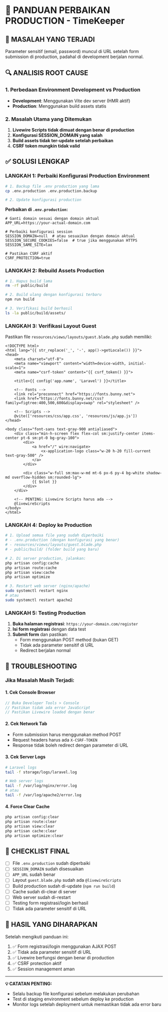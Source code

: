 # 🔧 PANDUAN PERBAIKAN PRODUCTION - TimeKeeper

## 🚨 MASALAH YANG TERJADI
Parameter sensitif (email, password) muncul di URL setelah form submission di production, padahal di development berjalan normal.

## 🔍 ANALISIS ROOT CAUSE

### 1. **Perbedaan Environment Development vs Production**
- **Development**: Menggunakan Vite dev server (HMR aktif)
- **Production**: Menggunakan build assets statis

### 2. **Masalah Utama yang Ditemukan**
1. **Livewire Scripts tidak dimuat dengan benar di production**
2. **Konfigurasi SESSION_DOMAIN yang salah**
3. **Build assets tidak ter-update setelah perbaikan**
4. **CSRF token mungkin tidak valid**

## ✅ SOLUSI LENGKAP

### LANGKAH 1: Perbaiki Konfigurasi Production Environment

```bash
# 1. Backup file .env production yang lama
cp .env.production .env.production.backup

# 2. Update konfigurasi production
```

**Perbaikan di `.env.production`:**
```env
# Ganti domain sesuai dengan domain aktual
APP_URL=https://your-actual-domain.com

# Perbaiki konfigurasi session
SESSION_DOMAIN=null  # atau sesuaikan dengan domain aktual
SESSION_SECURE_COOKIES=false  # true jika menggunakan HTTPS
SESSION_SAME_SITE=lax

# Pastikan CSRF aktif
CSRF_PROTECTION=true
```

### LANGKAH 2: Rebuild Assets Production

```bash
# 1. Hapus build lama
rm -rf public/build

# 2. Build ulang dengan konfigurasi terbaru
npm run build

# 3. Verifikasi build berhasil
ls -la public/build/assets/
```

### LANGKAH 3: Verifikasi Layout Guest

Pastikan file `resources/views/layouts/guest.blade.php` sudah memiliki:

```blade
<!DOCTYPE html>
<html lang="{{ str_replace('_', '-', app()->getLocale()) }}">
<head>
    <meta charset="utf-8">
    <meta name="viewport" content="width=device-width, initial-scale=1">
    <meta name="csrf-token" content="{{ csrf_token() }}">
    
    <title>{{ config('app.name', 'Laravel') }}</title>
    
    <!-- Fonts -->
    <link rel="preconnect" href="https://fonts.bunny.net">
    <link href="https://fonts.bunny.net/css?family=figtree:400,500,600&display=swap" rel="stylesheet" />
    
    <!-- Scripts -->
    @vite(['resources/css/app.css', 'resources/js/app.js'])
</head>

<body class="font-sans text-gray-900 antialiased">
    <div class="min-h-screen flex flex-col sm:justify-center items-center pt-6 sm:pt-0 bg-gray-100">
        <div>
            <a href="/" wire:navigate>
                <x-application-logo class="w-20 h-20 fill-current text-gray-500" />
            </a>
        </div>

        <div class="w-full sm:max-w-md mt-6 px-6 py-4 bg-white shadow-md overflow-hidden sm:rounded-lg">
            {{ $slot }}
        </div>
    </div>
    
    <!-- PENTING: Livewire Scripts harus ada -->
    @livewireScripts
</body>
</html>
```

### LANGKAH 4: Deploy ke Production

```bash
# 1. Upload semua file yang sudah diperbaiki
# - .env.production (dengan konfigurasi yang benar)
# - resources/views/layouts/guest.blade.php
# - public/build/ (folder build yang baru)

# 2. Di server production, jalankan:
php artisan config:cache
php artisan route:cache
php artisan view:cache
php artisan optimize

# 3. Restart web server (nginx/apache)
sudo systemctl restart nginx
# atau
sudo systemctl restart apache2
```

### LANGKAH 5: Testing Production

1. **Buka halaman registrasi**: `https://your-domain.com/register`
2. **Isi form registrasi** dengan data test
3. **Submit form** dan pastikan:
   - Form menggunakan POST method (bukan GET)
   - Tidak ada parameter sensitif di URL
   - Redirect berjalan normal

## 🔧 TROUBLESHOOTING

### Jika Masalah Masih Terjadi:

#### 1. **Cek Console Browser**
```javascript
// Buka Developer Tools > Console
// Pastikan tidak ada error JavaScript
// Pastikan Livewire loaded dengan benar
```

#### 2. **Cek Network Tab**
- Form submission harus menggunakan method POST
- Request headers harus ada `X-CSRF-TOKEN`
- Response tidak boleh redirect dengan parameter di URL

#### 3. **Cek Server Logs**
```bash
# Laravel logs
tail -f storage/logs/laravel.log

# Web server logs
tail -f /var/log/nginx/error.log
# atau
tail -f /var/log/apache2/error.log
```

#### 4. **Force Clear Cache**
```bash
php artisan config:clear
php artisan route:clear
php artisan view:clear
php artisan cache:clear
php artisan optimize:clear
```

## 🎯 CHECKLIST FINAL

- [ ] File `.env.production` sudah diperbaiki
- [ ] `SESSION_DOMAIN` sudah disesuaikan
- [ ] `APP_URL` sudah benar
- [ ] Layout `guest.blade.php` sudah ada `@livewireScripts`
- [ ] Build production sudah di-update (`npm run build`)
- [ ] Cache sudah di-clear di server
- [ ] Web server sudah di-restart
- [ ] Testing form registrasi/login berhasil
- [ ] Tidak ada parameter sensitif di URL

## 🚀 HASIL YANG DIHARAPKAN

Setelah mengikuti panduan ini:
1. ✅ Form registrasi/login menggunakan AJAX POST
2. ✅ Tidak ada parameter sensitif di URL
3. ✅ Livewire berfungsi dengan benar di production
4. ✅ CSRF protection aktif
5. ✅ Session management aman

---

**💡 CATATAN PENTING:**
- Selalu backup file konfigurasi sebelum melakukan perubahan
- Test di staging environment sebelum deploy ke production
- Monitor logs setelah deployment untuk memastikan tidak ada error baru